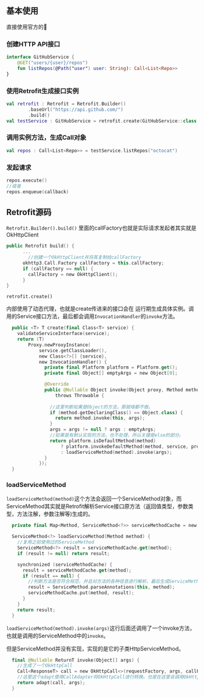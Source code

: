 ## 基本使用

直接使用官方的:chestnut:

### 创建HTTP API接口

```kotlin
interface GitHubService {
    @GET("users/{user}/repos")
    fun listRepos(@Path("user") user: String): Call<List<Repo>>
}
```



### 使用Retrofit生成接口实例

```kotlin
val retrofit : Retrofit = Retrofit.Builder()
        .baseUrl("https://api.github.com/")
        .build()
val testService : GitHubService = retrofit.create(GitHubService::class.java)
```



### 调用实例方法，生成Call对象

```kotlin
val repos : Call<List<Repo>> = testService.listRepos("octocat")
```



### 发起请求

```kotlin
repos.execute()
//或者
repos.enqueue(callback)
```



## Retrofit源码

`Retrofit.Builder().build()` 里面的callFactory也就是实际请求发起者其实就是OkHttpClient

```kotlin
public Retrofit build() {
      ...
    	//创建一个OkHttpClient并将其复制给callFactory
      okhttp3.Call.Factory callFactory = this.callFactory;
      if (callFactory == null) {
        callFactory = new OkHttpClient();
      }
}
```



`retrofit.create()`

内部使用了动态代理，也就是create传进来的接口会在 运行期生成具体实例。调用的Service接口方法，最后都会调用`InvocationHandler`的`invoke`方法。

```kotlin
  public <T> T create(final Class<T> service) {
    validateServiceInterface(service);
    return (T)
        Proxy.newProxyInstance(
            service.getClassLoader(),
            new Class<?>[] {service},
            new InvocationHandler() {
              private final Platform platform = Platform.get();
              private final Object[] emptyArgs = new Object[0];

              @Override
              public @Nullable Object invoke(Object proxy, Method method, @Nullable Object[] args)
                  throws Throwable {
                
               	//这里判断如果是Object的方法，那就啥都不做。
                if (method.getDeclaringClass() == Object.class) {
                  return method.invoke(this, args);
                }
                args = args != null ? args : emptyArgs;
                //如果是有默认实现的方法，也不处理，所以关键是else的部分。
                return platform.isDefaultMethod(method)
                    ? platform.invokeDefaultMethod(method, service, proxy, args)
                    : loadServiceMethod(method).invoke(args);
              }
            });
  }
```



### loadServiceMethod

`loadServiceMethod(method)`这个方法会返回一个ServiceMethod对象，而ServiceMethod其实就是Retrofit解析Service接口原方法（返回值类型，参数类型，方法注解，参数注解等)生成的。

```kotlin
  private final Map<Method, ServiceMethod<?>> serviceMethodCache = new ConcurrentHashMap<>();

  ServiceMethod<?> loadServiceMethod(Method method) {
    //复用之前使用过的ServiceMethod
    ServiceMethod<?> result = serviceMethodCache.get(method);
    if (result != null) return result;

    synchronized (serviceMethodCache) {
      result = serviceMethodCache.get(method);
      if (result == null) {
        //判断方法是否符合规范，并且对方法的各种信息进行解析，最后生成ServiceMethod对象。
        result = ServiceMethod.parseAnnotations(this, method);
        serviceMethodCache.put(method, result);
      }
    }
    return result;
  }
```



`loadServiceMethod(method).invoke(args)`这行后面还调用了一个invoke方法，也就是调用的ServiceMethod中的`invoke`。

但是ServiceMethod并没有实现，实现的是它的子类HttpServiceMethod。

```kotlin
  final @Nullable ReturnT invoke(Object[] args) {
    //生成了一个OkHttpCall
    Call<ResponseT> call = new OkHttpCall<>(requestFactory, args, callFactory, responseConverter);
    //这里这个adapt使用CallAdapter将OkHttpCall进行转换。也是在这里会调用OkHttpCall发送实际的网络请求
    return adapt(call, args);
  }
```


